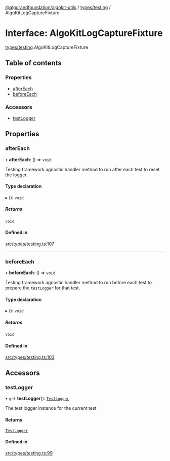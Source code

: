[@algorandfoundation/algokit-utils](../README.md) / [types/testing](../modules/types_testing.md) / AlgoKitLogCaptureFixture

# Interface: AlgoKitLogCaptureFixture

[types/testing](../modules/types_testing.md).AlgoKitLogCaptureFixture

## Table of contents

### Properties

- [afterEach](types_testing.AlgoKitLogCaptureFixture.md#aftereach)
- [beforeEach](types_testing.AlgoKitLogCaptureFixture.md#beforeeach)

### Accessors

- [testLogger](types_testing.AlgoKitLogCaptureFixture.md#testlogger)

## Properties

### afterEach

• **afterEach**: () => `void`

Testing framework agnostic handler method to run after each test to reset the logger.

#### Type declaration

▸ (): `void`

##### Returns

`void`

#### Defined in

[src/types/testing.ts:107](https://github.com/algorandfoundation/algokit-utils-ts/blob/main/src/types/testing.ts#L107)

___

### beforeEach

• **beforeEach**: () => `void`

Testing framework agnostic handler method to run before each test to prepare the `testLogger` for that test.

#### Type declaration

▸ (): `void`

##### Returns

`void`

#### Defined in

[src/types/testing.ts:103](https://github.com/algorandfoundation/algokit-utils-ts/blob/main/src/types/testing.ts#L103)

## Accessors

### testLogger

• `get` **testLogger**(): [`TestLogger`](../classes/testing.TestLogger.md)

The test logger instance for the current test

#### Returns

[`TestLogger`](../classes/testing.TestLogger.md)

#### Defined in

[src/types/testing.ts:99](https://github.com/algorandfoundation/algokit-utils-ts/blob/main/src/types/testing.ts#L99)
